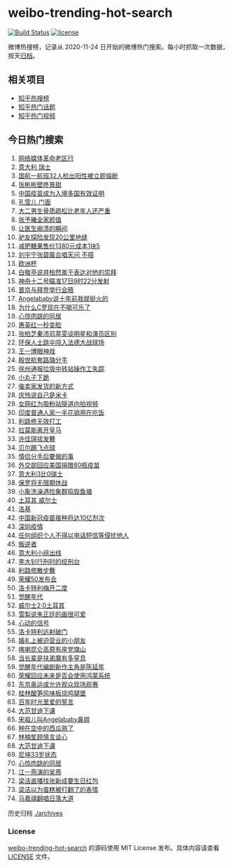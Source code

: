 # weibo-trending-hot-search

[![Build Status](https://github.com/justjavac/weibo-trending-hot-search/workflows/ci/badge.svg?branch=master)](https://github.com/justjavac/weibo-trending-hot-search/actions)
[![license](https://img.shields.io/github/license/justjavac/weibo-trending-hot-search)](https://github.com/justjavac/weibo-trending-hot-search/blob/master/LICENSE)

微博热搜榜，记录从 2020-11-24 日开始的微博热门搜索。每小时抓取一次数据，按天[归档](./archives)。

## 相关项目

- [知乎热搜榜](https://github.com/justjavac/zhihu-trending-top-search)
- [知乎热门话题](https://github.com/justjavac/zhihu-trending-hot-questions)
- [知乎热门视频](https://github.com/justjavac/zhihu-trending-hot-video)

## 今日热门搜索

<!-- BEGIN -->
<!-- 最后更新时间 Thu Jun 17 2021 06:14:38 GMT+0800 (China Standard Time) -->

1. [网络媒体革命老区行](https://s.weibo.com//weibo?q=%23%E7%BD%91%E7%BB%9C%E5%AA%92%E4%BD%93%E9%9D%A9%E5%91%BD%E8%80%81%E5%8C%BA%E8%A1%8C%23&Refer=new_time)
2. [意大利 瑞士](https://s.weibo.com//weibo?q=%E6%84%8F%E5%A4%A7%E5%88%A9%20%E7%91%9E%E5%A3%AB&Refer=top)
3. [国航一航班32人检出阳性被立即熔断](https://s.weibo.com//weibo?q=%23%E5%9B%BD%E8%88%AA%E4%B8%80%E8%88%AA%E7%8F%AD32%E4%BA%BA%E6%A3%80%E5%87%BA%E9%98%B3%E6%80%A7%E8%A2%AB%E7%AB%8B%E5%8D%B3%E7%86%94%E6%96%AD%23&Refer=top)
4. [张彬彬壁咚景甜](https://s.weibo.com//weibo?q=%23%E5%BC%A0%E5%BD%AC%E5%BD%AC%E5%A3%81%E5%92%9A%E6%99%AF%E7%94%9C%23&Refer=top)
5. [中国疫苗成为入境多国有效证明](https://s.weibo.com//weibo?q=%23%E4%B8%AD%E5%9B%BD%E7%96%AB%E8%8B%97%E6%88%90%E4%B8%BA%E5%85%A5%E5%A2%83%E5%A4%9A%E5%9B%BD%E6%9C%89%E6%95%88%E8%AF%81%E6%98%8E%23&Refer=top)
6. [孔雪儿 门面](https://s.weibo.com//weibo?q=%E5%AD%94%E9%9B%AA%E5%84%BF%20%E9%97%A8%E9%9D%A2&Refer=top)
7. [大二男生骨质疏松比老年人还严重](https://s.weibo.com//weibo?q=%23%E5%A4%A7%E4%BA%8C%E7%94%B7%E7%94%9F%E9%AA%A8%E8%B4%A8%E7%96%8F%E6%9D%BE%E6%AF%94%E8%80%81%E5%B9%B4%E4%BA%BA%E8%BF%98%E4%B8%A5%E9%87%8D%23&Refer=top)
8. [张予曦全家颜值](https://s.weibo.com//weibo?q=%23%E5%BC%A0%E4%BA%88%E6%9B%A6%E5%85%A8%E5%AE%B6%E9%A2%9C%E5%80%BC%23&Refer=top)
9. [让医生崩溃的瞬间](https://s.weibo.com//weibo?q=%23%E8%AE%A9%E5%8C%BB%E7%94%9F%E5%B4%A9%E6%BA%83%E7%9A%84%E7%9E%AC%E9%97%B4%23&Refer=top)
10. [驴友探险发现20公里地缝](https://s.weibo.com//weibo?q=%23%E9%A9%B4%E5%8F%8B%E6%8E%A2%E9%99%A9%E5%8F%91%E7%8E%B020%E5%85%AC%E9%87%8C%E5%9C%B0%E7%BC%9D%23&Refer=top)
11. [减肥糖果售价1380元成本1块5](https://s.weibo.com//weibo?q=%23%E5%87%8F%E8%82%A5%E7%B3%96%E6%9E%9C%E5%94%AE%E4%BB%B71380%E5%85%83%E6%88%90%E6%9C%AC1%E5%9D%975%23&Refer=top)
12. [刘宇宁张碧晨合唱天问 不搭](https://s.weibo.com//weibo?q=%E5%88%98%E5%AE%87%E5%AE%81%E5%BC%A0%E7%A2%A7%E6%99%A8%E5%90%88%E5%94%B1%E5%A4%A9%E9%97%AE%20%E4%B8%8D%E6%90%AD&Refer=top)
13. [欧洲杯](https://s.weibo.com//weibo?q=%E6%AC%A7%E6%B4%B2%E6%9D%AF&Refer=top)
14. [白敬亭说井柏然羞于表达对他的崇拜](https://s.weibo.com//weibo?q=%23%E7%99%BD%E6%95%AC%E4%BA%AD%E8%AF%B4%E4%BA%95%E6%9F%8F%E7%84%B6%E7%BE%9E%E4%BA%8E%E8%A1%A8%E8%BE%BE%E5%AF%B9%E4%BB%96%E7%9A%84%E5%B4%87%E6%8B%9C%23&Refer=top)
15. [神舟十二号瞄准17日9时22分发射](https://s.weibo.com//weibo?q=%23%E7%A5%9E%E8%88%9F%E5%8D%81%E4%BA%8C%E5%8F%B7%E7%9E%84%E5%87%8617%E6%97%A59%E6%97%B622%E5%88%86%E5%8F%91%E5%B0%84%23&Refer=top)
16. [普京与拜登举行会晤](https://s.weibo.com//weibo?q=%23%E6%99%AE%E4%BA%AC%E4%B8%8E%E6%8B%9C%E7%99%BB%E4%B8%BE%E8%A1%8C%E4%BC%9A%E6%99%A4%23&Refer=top)
17. [Angelababy说十年前我就挺火的](https://s.weibo.com//weibo?q=%23Angelababy%E8%AF%B4%E5%8D%81%E5%B9%B4%E5%89%8D%E6%88%91%E5%B0%B1%E6%8C%BA%E7%81%AB%E7%9A%84%23&Refer=top)
18. [为什么C罗现在不喝可乐了](https://s.weibo.com//weibo?q=%23%E4%B8%BA%E4%BB%80%E4%B9%88C%E7%BD%97%E7%8E%B0%E5%9C%A8%E4%B8%8D%E5%96%9D%E5%8F%AF%E4%B9%90%E4%BA%86%23&Refer=top)
19. [心惊肉跳的同居](https://s.weibo.com//weibo?q=%23%E5%BF%83%E6%83%8A%E8%82%89%E8%B7%B3%E7%9A%84%E5%90%8C%E5%B1%85%23&Refer=top)
20. [惠英红一秒变脸](https://s.weibo.com//weibo?q=%23%E6%83%A0%E8%8B%B1%E7%BA%A2%E4%B8%80%E7%A7%92%E5%8F%98%E8%84%B8%23&Refer=top)
21. [张柏芝秦沛邓萃雯谈明星和演员区别](https://s.weibo.com//weibo?q=%23%E5%BC%A0%E6%9F%8F%E8%8A%9D%E7%A7%A6%E6%B2%9B%E9%82%93%E8%90%83%E9%9B%AF%E8%B0%88%E6%98%8E%E6%98%9F%E5%92%8C%E6%BC%94%E5%91%98%E5%8C%BA%E5%88%AB%23&Refer=top)
22. [环保人士跳伞闯入法德大战球场](https://s.weibo.com//weibo?q=%23%E7%8E%AF%E4%BF%9D%E4%BA%BA%E5%A3%AB%E8%B7%B3%E4%BC%9E%E9%97%AF%E5%85%A5%E6%B3%95%E5%BE%B7%E5%A4%A7%E6%88%98%E7%90%83%E5%9C%BA%23&Refer=top)
23. [王一博眼神戏](https://s.weibo.com//weibo?q=%23%E7%8E%8B%E4%B8%80%E5%8D%9A%E7%9C%BC%E7%A5%9E%E6%88%8F%23&Refer=top)
24. [殷世航套路璐分手](https://s.weibo.com//weibo?q=%23%E6%AE%B7%E4%B8%96%E8%88%AA%E5%A5%97%E8%B7%AF%E7%92%90%E5%88%86%E6%89%8B%23&Refer=top)
25. [徐州通报垃圾中转站操作工失踪](https://s.weibo.com//weibo?q=%23%E5%BE%90%E5%B7%9E%E9%80%9A%E6%8A%A5%E5%9E%83%E5%9C%BE%E4%B8%AD%E8%BD%AC%E7%AB%99%E6%93%8D%E4%BD%9C%E5%B7%A5%E5%A4%B1%E8%B8%AA%23&Refer=top)
26. [小丸子下跪](https://s.weibo.com//weibo?q=%23%E5%B0%8F%E4%B8%B8%E5%AD%90%E4%B8%8B%E8%B7%AA%23&Refer=top)
27. [催卖家发货的新方式](https://s.weibo.com//weibo?q=%23%E5%82%AC%E5%8D%96%E5%AE%B6%E5%8F%91%E8%B4%A7%E7%9A%84%E6%96%B0%E6%96%B9%E5%BC%8F%23&Refer=top)
28. [庆怜说自己是米卡](https://s.weibo.com//weibo?q=%23%E5%BA%86%E6%80%9C%E8%AF%B4%E8%87%AA%E5%B7%B1%E6%98%AF%E7%B1%B3%E5%8D%A1%23&Refer=top)
29. [女网红为吸粉站隧道内拍视频](https://s.weibo.com//weibo?q=%23%E5%A5%B3%E7%BD%91%E7%BA%A2%E4%B8%BA%E5%90%B8%E7%B2%89%E7%AB%99%E9%9A%A7%E9%81%93%E5%86%85%E6%8B%8D%E8%A7%86%E9%A2%91%23&Refer=top)
30. [印度普通人家一半花销用在吃饭](https://s.weibo.com//weibo?q=%23%E5%8D%B0%E5%BA%A6%E6%99%AE%E9%80%9A%E4%BA%BA%E5%AE%B6%E4%B8%80%E5%8D%8A%E8%8A%B1%E9%94%80%E7%94%A8%E5%9C%A8%E5%90%83%E9%A5%AD%23&Refer=top)
31. [利路修无效打工](https://s.weibo.com//weibo?q=%23%E5%88%A9%E8%B7%AF%E4%BF%AE%E6%97%A0%E6%95%88%E6%89%93%E5%B7%A5%23&Refer=top)
32. [拉莫斯离开皇马](https://s.weibo.com//weibo?q=%E6%8B%89%E8%8E%AB%E6%96%AF%E7%A6%BB%E5%BC%80%E7%9A%87%E9%A9%AC&Refer=top)
33. [许佳琪拔发簪](https://s.weibo.com//weibo?q=%23%E8%AE%B8%E4%BD%B3%E7%90%AA%E6%8B%94%E5%8F%91%E7%B0%AA%23&Refer=top)
34. [贝尔踢飞点球](https://s.weibo.com//weibo?q=%E8%B4%9D%E5%B0%94%E8%B8%A2%E9%A3%9E%E7%82%B9%E7%90%83&Refer=top)
35. [情侣分手后要做的事](https://s.weibo.com//weibo?q=%23%E6%83%85%E4%BE%A3%E5%88%86%E6%89%8B%E5%90%8E%E8%A6%81%E5%81%9A%E7%9A%84%E4%BA%8B%23&Refer=top)
36. [外交部回应美国捐赠80瓶疫苗](https://s.weibo.com//weibo?q=%23%E5%A4%96%E4%BA%A4%E9%83%A8%E5%9B%9E%E5%BA%94%E7%BE%8E%E5%9B%BD%E6%8D%90%E8%B5%A080%E7%93%B6%E7%96%AB%E8%8B%97%23&Refer=top)
37. [意大利3比0瑞士](https://s.weibo.com//weibo?q=%E6%84%8F%E5%A4%A7%E5%88%A93%E6%AF%940%E7%91%9E%E5%A3%AB&Refer=top)
38. [保罗将无限期休战](https://s.weibo.com//weibo?q=%E4%BF%9D%E7%BD%97%E5%B0%86%E6%97%A0%E9%99%90%E6%9C%9F%E4%BC%91%E6%88%98&Refer=top)
39. [小象洗澡遇险象群捣毁鱼塘](https://s.weibo.com//weibo?q=%23%E5%B0%8F%E8%B1%A1%E6%B4%97%E6%BE%A1%E9%81%87%E9%99%A9%E8%B1%A1%E7%BE%A4%E6%8D%A3%E6%AF%81%E9%B1%BC%E5%A1%98%23&Refer=top)
40. [土耳其 威尔士](https://s.weibo.com//weibo?q=%E5%9C%9F%E8%80%B3%E5%85%B6%20%E5%A8%81%E5%B0%94%E5%A3%AB&Refer=top)
41. [洛基](https://s.weibo.com//weibo?q=%E6%B4%9B%E5%9F%BA&Refer=top)
42. [中国新冠疫苗接种将达10亿剂次](https://s.weibo.com//weibo?q=%23%E4%B8%AD%E5%9B%BD%E6%96%B0%E5%86%A0%E7%96%AB%E8%8B%97%E6%8E%A5%E7%A7%8D%E5%B0%86%E8%BE%BE10%E4%BA%BF%E5%89%82%E6%AC%A1%23&Refer=top)
43. [深圳疫情](https://s.weibo.com//weibo?q=%E6%B7%B1%E5%9C%B3%E7%96%AB%E6%83%85&Refer=top)
44. [任何组织个人不得以电话短信等侵扰他人](https://s.weibo.com//weibo?q=%23%E4%BB%BB%E4%BD%95%E7%BB%84%E7%BB%87%E4%B8%AA%E4%BA%BA%E4%B8%8D%E5%BE%97%E4%BB%A5%E7%94%B5%E8%AF%9D%E7%9F%AD%E4%BF%A1%E7%AD%89%E4%BE%B5%E6%89%B0%E4%BB%96%E4%BA%BA%23&Refer=top)
45. [叛逆者](https://s.weibo.com//weibo?q=%E5%8F%9B%E9%80%86%E8%80%85&Refer=top)
46. [意大利小组出线](https://s.weibo.com//weibo?q=%E6%84%8F%E5%A4%A7%E5%88%A9%E5%B0%8F%E7%BB%84%E5%87%BA%E7%BA%BF&Refer=top)
47. [李大钊行刑时的绞刑台](https://s.weibo.com//weibo?q=%23%E6%9D%8E%E5%A4%A7%E9%92%8A%E8%A1%8C%E5%88%91%E6%97%B6%E7%9A%84%E7%BB%9E%E5%88%91%E5%8F%B0%23&Refer=top)
48. [利路修散步舞](https://s.weibo.com//weibo?q=%23%E5%88%A9%E8%B7%AF%E4%BF%AE%E6%95%A3%E6%AD%A5%E8%88%9E%23&Refer=top)
49. [荣耀50发布会](https://s.weibo.com//weibo?q=%23%E8%8D%A3%E8%80%8050%E5%8F%91%E5%B8%83%E4%BC%9A%23&Refer=top)
50. [洛卡特利梅开二度](https://s.weibo.com//weibo?q=%E6%B4%9B%E5%8D%A1%E7%89%B9%E5%88%A9%E6%A2%85%E5%BC%80%E4%BA%8C%E5%BA%A6&Refer=top)
51. [觉醒年代](https://s.weibo.com//weibo?q=%E8%A7%89%E9%86%92%E5%B9%B4%E4%BB%A3&Refer=top)
52. [威尔士2:0土耳其](https://s.weibo.com//weibo?q=%E5%A8%81%E5%B0%94%E5%A3%AB2%3A0%E5%9C%9F%E8%80%B3%E5%85%B6&Refer=top)
53. [雪梨说朱正廷的画很可爱](https://s.weibo.com//weibo?q=%23%E9%9B%AA%E6%A2%A8%E8%AF%B4%E6%9C%B1%E6%AD%A3%E5%BB%B7%E7%9A%84%E7%94%BB%E5%BE%88%E5%8F%AF%E7%88%B1%23&Refer=top)
54. [心动的信号](https://s.weibo.com//weibo?q=%E5%BF%83%E5%8A%A8%E7%9A%84%E4%BF%A1%E5%8F%B7&Refer=top)
55. [洛卡特利远射破门](https://s.weibo.com//weibo?q=%E6%B4%9B%E5%8D%A1%E7%89%B9%E5%88%A9%E8%BF%9C%E5%B0%84%E7%A0%B4%E9%97%A8&Refer=top)
56. [婚礼上被迫营业的小朋友](https://s.weibo.com//weibo?q=%23%E5%A9%9A%E7%A4%BC%E4%B8%8A%E8%A2%AB%E8%BF%AB%E8%90%A5%E4%B8%9A%E7%9A%84%E5%B0%8F%E6%9C%8B%E5%8F%8B%23&Refer=top)
57. [喀喇昆仑高原有座党旗山](https://s.weibo.com//weibo?q=%23%E5%96%80%E5%96%87%E6%98%86%E4%BB%91%E9%AB%98%E5%8E%9F%E6%9C%89%E5%BA%A7%E5%85%9A%E6%97%97%E5%B1%B1%23&Refer=new_time)
58. [当长辈是扶弟魔有多窒息](https://s.weibo.com//weibo?q=%23%E5%BD%93%E9%95%BF%E8%BE%88%E6%98%AF%E6%89%B6%E5%BC%9F%E9%AD%94%E6%9C%89%E5%A4%9A%E7%AA%92%E6%81%AF%23&Refer=top)
59. [觉醒年代编剧新作主角是陈延年](https://s.weibo.com//weibo?q=%23%E8%A7%89%E9%86%92%E5%B9%B4%E4%BB%A3%E7%BC%96%E5%89%A7%E6%96%B0%E4%BD%9C%E4%B8%BB%E8%A7%92%E6%98%AF%E9%99%88%E5%BB%B6%E5%B9%B4%23&Refer=top)
60. [荣耀回应未来是否会使用鸿蒙系统](https://s.weibo.com//weibo?q=%23%E8%8D%A3%E8%80%80%E5%9B%9E%E5%BA%94%E6%9C%AA%E6%9D%A5%E6%98%AF%E5%90%A6%E4%BC%9A%E4%BD%BF%E7%94%A8%E9%B8%BF%E8%92%99%E7%B3%BB%E7%BB%9F%23&Refer=top)
61. [东京奥运或允许观众现场观赛](https://s.weibo.com//weibo?q=%23%E4%B8%9C%E4%BA%AC%E5%A5%A5%E8%BF%90%E6%88%96%E5%85%81%E8%AE%B8%E8%A7%82%E4%BC%97%E7%8E%B0%E5%9C%BA%E8%A7%82%E8%B5%9B%23&Refer=top)
62. [桂林酸笋风味板烧鸡腿堡](https://s.weibo.com//weibo?q=%E6%A1%82%E6%9E%97%E9%85%B8%E7%AC%8B%E9%A3%8E%E5%91%B3%E6%9D%BF%E7%83%A7%E9%B8%A1%E8%85%BF%E5%A0%A1&Refer=top)
63. [百年时光里爱的誓言](https://s.weibo.com//weibo?q=%23%E7%99%BE%E5%B9%B4%E6%97%B6%E5%85%89%E9%87%8C%E7%88%B1%E7%9A%84%E8%AA%93%E8%A8%80%23&Refer=new_time)
64. [大范甘迪下课](https://s.weibo.com//weibo?q=%E5%A4%A7%E8%8C%83%E7%94%98%E8%BF%AA%E4%B8%8B%E8%AF%BE&Refer=top)
65. [宋祖儿叫Angelababy鼻姐](https://s.weibo.com//weibo?q=%23%E5%AE%8B%E7%A5%96%E5%84%BF%E5%8F%ABAngelababy%E9%BC%BB%E5%A7%90%23&Refer=top)
66. [种在空中的西瓜熟了](https://s.weibo.com//weibo?q=%23%E7%A7%8D%E5%9C%A8%E7%A9%BA%E4%B8%AD%E7%9A%84%E8%A5%BF%E7%93%9C%E7%86%9F%E4%BA%86%23&Refer=top)
67. [林楠笙顾慎言谈心](https://s.weibo.com//weibo?q=%23%E6%9E%97%E6%A5%A0%E7%AC%99%E9%A1%BE%E6%85%8E%E8%A8%80%E8%B0%88%E5%BF%83%23&Refer=top)
68. [大范甘迪下课](https://s.weibo.com//weibo?q=%23%E5%A4%A7%E8%8C%83%E7%94%98%E8%BF%AA%E4%B8%8B%E8%AF%BE%23&Refer=top)
69. [尼坤33岁状态](https://s.weibo.com//weibo?q=%23%E5%B0%BC%E5%9D%A433%E5%B2%81%E7%8A%B6%E6%80%81%23&Refer=top)
70. [心惊肉跳的同居](https://s.weibo.com//weibo?q=%E5%BF%83%E6%83%8A%E8%82%89%E8%B7%B3%E7%9A%84%E5%90%8C%E5%B1%85&Refer=top)
71. [江一燕演的吴燕](https://s.weibo.com//weibo?q=%23%E6%B1%9F%E4%B8%80%E7%87%95%E6%BC%94%E7%9A%84%E5%90%B4%E7%87%95%23&Refer=top)
72. [梁洁直播找张新成要生日红包](https://s.weibo.com//weibo?q=%23%E6%A2%81%E6%B4%81%E7%9B%B4%E6%92%AD%E6%89%BE%E5%BC%A0%E6%96%B0%E6%88%90%E8%A6%81%E7%94%9F%E6%97%A5%E7%BA%A2%E5%8C%85%23&Refer=top)
73. [梁洁以为蛋糕被打翻了的表情](https://s.weibo.com//weibo?q=%23%E6%A2%81%E6%B4%81%E4%BB%A5%E4%B8%BA%E8%9B%8B%E7%B3%95%E8%A2%AB%E6%89%93%E7%BF%BB%E4%BA%86%E7%9A%84%E8%A1%A8%E6%83%85%23&Refer=top)
74. [马嘉祺翻唱日落大道](https://s.weibo.com//weibo?q=%23%E9%A9%AC%E5%98%89%E7%A5%BA%E7%BF%BB%E5%94%B1%E6%97%A5%E8%90%BD%E5%A4%A7%E9%81%93%23&Refer=top)

<!-- END -->

历史归档 [./archives](./archives)

### License

[weibo-trending-hot-search](https://github.com/justjavac/weibo-trending-hot-search)
的源码使用 MIT License 发布。具体内容请查看 [LICENSE](./LICENSE) 文件。
